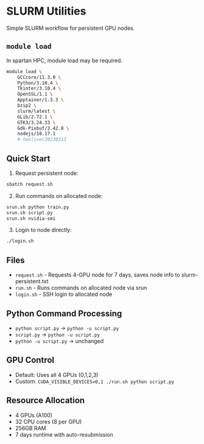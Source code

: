 <!-- ---
!-- Timestamp: 2025-06-14 06:50:01
!-- Author: ywatanabe
!-- File: /home/ywatanabe/.dotfiles/.claude/to_claude/guidelines/programming_common/IMPORTANT-slurm.md
!-- --- -->

# SLURM Utilities

Simple SLURM workflow for persistent GPU nodes.

## `module load`
In spartan HPC, module load may be required.

``` bash
module load \
    GCCcore/11.3.0 \
    Python/3.10.4 \
    Tkinter/3.10.4 \
    OpenSSL/1.1 \
    Apptainer/1.3.3 \
    bzip2 \
    slurm/latest \
    GLib/2.72.1 \
    GTK3/3.24.33 \
    Gdk-Pixbuf/2.42.8 \
    nodejs/18.17.1
    # texlive/20230313
```

## Quick Start

1. Request persistent node:
```bash
sbatch request.sh
```

2. Run commands on allocated node:
```bash
srun.sh python train.py
srun.sh script.py
srun.sh nvidia-smi
```

3. Login to node directly:
```bash
./login.sh
```

## Files

- `request.sh` - Requests 4-GPU node for 7 days, saves node info to slurm-persistent.txt
- `run.sh` - Runs commands on allocated node via srun
- `login.sh` - SSH login to allocated node

## Python Command Processing

- `python script.py` → `python -u script.py`  
- `script.py` → `python -u script.py`
- `python -u script.py` → unchanged

## GPU Control

- Default: Uses all 4 GPUs (0,1,2,3)
- Custom: `CUDA_VISIBLE_DEVICES=0,1 ./run.sh python script.py`

## Resource Allocation

- 4 GPUs (A100)
- 32 CPU cores (8 per GPU)
- 256GB RAM
- 7 days runtime with auto-resubmission

<!-- EOF -->